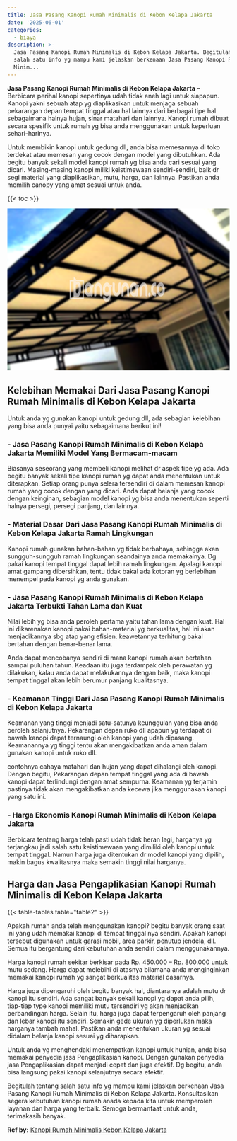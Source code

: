 ```yaml
---
title: Jasa Pasang Kanopi Rumah Minimalis di Kebon Kelapa Jakarta
date: '2025-06-01'
categories:
  - biaya
description: >-
  Jasa Pasang Kanopi Rumah Minimalis di Kebon Kelapa Jakarta. Begitulah tentang
  salah satu info yg mampu kami jelaskan berkenaan Jasa Pasang Kanopi Rumah
  Minim...
---
```


**Jasa Pasang Kanopi Rumah Minimalis di Kebon Kelapa Jakarta** – Berbicara perihal kanopi sepertinya udah tidak aneh lagi untuk siapapun. Kanopi yakni sebuah atap yg diaplikasikan untuk menjaga sebuah pekarangan depan tempat tinggal atau hal lainnya dari berbagai tipe hal sebagaimana halnya hujan, sinar matahari dan lainnya. Kanopi rumah dibuat secara spesifik untuk rumah yg bisa anda menggunakan untuk keperluan sehari-harinya.

Untuk membikin kanopi untuk gedung dll, anda bisa memesannya di toko terdekat atau memesan yang cocok dengan model yang dibutuhkan. Ada begitu banyak sekali model kanopi rumah yg bisa anda cari sesuai yang dicari. Masing-masing kanopi miliki keistimewaan sendiri-sendiri, baik dr segi material yang diaplikasikan, mutu, harga, dan lainnya. Pastikan anda memilih canopy yang amat sesuai untuk anda.

{{< toc >}}

![Jasa Pasang Kanopi Rumah Minimalis di Kebon Kelapa Jakarta](/images/harga-kanopi-minimalis-30.png)

## Kelebihan Memakai Dari Jasa Pasang Kanopi Rumah Minimalis di Kebon Kelapa Jakarta

Untuk anda yg gunakan kanopi untuk gedung dll, ada sebagian kelebihan yang bisa anda punyai yaitu sebagaimana berikut ini!

### \- Jasa Pasang Kanopi Rumah Minimalis di Kebon Kelapa Jakarta Memiliki Model Yang Bermacam-macam

Biasanya seseorang yang membeli kanopi melihat dr aspek tipe yg ada. Ada begitu banyak sekali tipe kanopi rumah yg dapat anda menentukan untuk diterapkan. Setiap orang punya selera tersendiri di dalam memesan kanopi rumah yang cocok dengan yang dicari. Anda dapat belanja yang cocok dengan keinginan, sebagian model kanopi yg bisa anda menentukan seperti halnya persegi, persegi panjang, dan lainnya.

### \- Material Dasar Dari Jasa Pasang Kanopi Rumah Minimalis di Kebon Kelapa Jakarta Ramah Lingkungan

Kanopi rumah gunakan bahan-bahan yg tidak berbahaya, sehingga akan sungguh-sungguh ramah lingkungan seandainya anda memakainya. Dg pakai kanopi tempat tinggal dapat lebih ramah lingkungan. Apalagi kanopi amat gampang dibersihkan, tentu tidak bakal ada kotoran yg berlebihan menempel pada kanopi yg anda gunakan.

### \- Jasa Pasang Kanopi Rumah Minimalis di Kebon Kelapa Jakarta Terbukti Tahan Lama dan Kuat

Nilai lebih yg bisa anda peroleh pertama yaitu tahan lama dengan kuat. Hal ini dikarenakan kanopi pakai bahan-material yg berkualitas, hal ini akan menjadikannya sbg atap yang efisien. keawetannya terhitung bakal bertahan dengan benar-benar lama.

Anda dapat mencobanya sendiri di mana kanopi rumah akan bertahan sampai puluhan tahun. Keadaan itu juga terdampak oleh perawatan yg dilakukan, kalau anda dapat melakukannya dengan baik, maka kanopi tempat tinggal akan lebih berumur panjang kualitasnya.

### \- Keamanan Tinggi Dari Jasa Pasang Kanopi Rumah Minimalis di Kebon Kelapa Jakarta

Keamanan yang tinggi menjadi satu-satunya keunggulan yang bisa anda peroleh selanjutnya. Pekarangan depan ruko dll apapun yg terdapat di bawah kanopi dapat ternaungi oleh kanopi yang udah dipasang. Keamanannya yg tinggi tentu akan mengakibatkan anda aman dalam gunakan kanopi untuk ruko dll.

contohnya cahaya matahari dan hujan yang dapat dihalangi oleh kanopi. Dengan begitu, Pekarangan depan tempat tinggal yang ada di bawah kanopi dapat terlindungi dengan amat sempurna. Keamanan yg terjamin pastinya tidak akan mengakibatkan anda kecewa jika menggunakan kanopi yang satu ini.

### \- Harga Ekonomis Kanopi Rumah Minimalis di Kebon Kelapa Jakarta

Berbicara tentang harga telah pasti udah tidak heran lagi, harganya yg terjangkau jadi salah satu keistimewaan yang dimiliki oleh kanopi untuk tempat tinggal. Namun harga juga ditentukan dr model kanopi yang dipilih, makin bagus kwalitasnya maka semakin tinggi nilai harganya.

## Harga dan Jasa Pengaplikasian Kanopi Rumah Minimalis di Kebon Kelapa Jakarta

{{< table-tables table="table2" >}}

Apakah rumah anda telah menggunakan kanopi? begitu banyak orang saat ini yang udah memakai kanopi di tempat tinggal nya sendiri. Apakah kanopi tersebut digunakan untuk garasi mobil, area parkir, penutup jendela, dll. Semua itu bergantung dari kebutuhan anda sendiri dalam menggunakannya.

Harga kanopi rumah sekitar berkisar pada Rp. 450.000 – Rp. 800.000 untuk mutu sedang. Harga dapat melebihi di atasnya bilamana anda menginginkan memakai kanopi rumah yg sangat berkualitas material dasarnya.

Harga juga dipengaruhi oleh begitu banyak hal, diantaranya adalah mutu dr kanopi itu sendiri. Ada sangat banyak sekali kanopi yg dapat anda pilih, tiap-tiap type kanopi memiliki mutu tersendiri yg akan menjadikan perbandingan harga. Selain itu, harga juga dapat terpengaruh oleh panjang dan lebar kanopi itu sendiri. Semakin gede ukuran yg diperlukan maka harganya tambah mahal. Pastikan anda menentukan ukuran yg sesuai didalam belanja kanopi sesuai yg diharapkan.

Untuk anda yg menghendaki menempatkan kanopi untuk hunian, anda bisa memakai penyedia jasa Pengaplikasian kanopi. Dengan gunakan penyedia jasa Pengaplikasian dapat menjadi cepat dan juga efektif. Dg begitu, anda bisa langsung pakai kanopi selanjutnya secara efektif.

Begitulah tentang salah satu info yg mampu kami jelaskan berkenaan Jasa Pasang Kanopi Rumah Minimalis di Kebon Kelapa Jakarta. Konsultasikan segera kebutuhan kanopi rumah anada kepada kita untuk memperoleh layanan dan harga yang terbaik. Semoga bermanfaat untuk anda, terimakasih banyak.

**Ref by:**  [Kanopi Rumah Minimalis Kebon Kelapa Jakarta](https://id.wikipedia.org/wiki/Kanopi)
